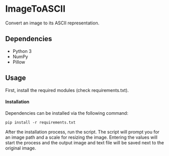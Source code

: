 # ImageToASCII
Convert an image to its ASCII representation.

## Dependencies
* Python 3
* NumPy
* Pillow

## Usage
First, install the required modules (check requirements.txt).

#### Installation
Dependencies can be installed via the following command:
```
pip install -r requirements.txt
```

After the installation process, run the script. The script will prompt you for an image path and a scale for resizing the image. Entering the values will start the process and the output image and text file will be saved next to the original image.